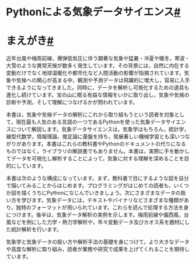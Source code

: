# Pythonによる気象データサイエンス[#](https://www.dpac.dpri.kyoto-u.ac.jp/enomoto/pymetds/index.html#python "Permalink to this heading")

# まえがき[#](https://www.dpac.dpri.kyoto-u.ac.jp/enomoto/pymetds/index.html#id1 "Permalink to this heading")

近年台風や梅雨前線，爆弾低気圧に伴う顕著な気象や猛暑・冷夏や暖冬，寒波・大雪のような異常天候が数多く発生しています。その背景には，自然に内在する変動だけでなく地球温暖化や都市化など人間活動の影響が指摘されています。気象や気候への関心が高まる中，観測や予測データは飛躍的に増大し，容易に入手できるようになってきました。同時に，データを解析し可視化するための道具も進化し続けています。宝の山に眠る有益な情報をいかに取り出し，気象や気候の診断や予測，そして理解につなげるかが問われています。

本書は，気象や気候データの解析にこれから取り組もうという読者を対象として，現在最も人気のある言語の一つであるPythonを使った気象データサイエンスについて解説します。気象データサイエンスは，気象学はもちろん，統計学，線型代数学，情報理論，推定論に基盤を持ち，発展著しい機械学習とも深いつながりがあります。本書はこれらの教科書やPythonのドキュメントの代りになるものではなく，ライブラリの解説書でもありません。本書は，実際に手を動かしてデータを可視化し解析することによって，気象に対する理解を深めることを目的にしています。

本書は次のような構成になっています。まず，教科書で目にするような図を自分で描いてみることからはじめます。プログラミングがはじめての読者も，いくつか図を描くうちにPythonになじんでいきましょう。次にさまざまなデータの扱い方を学びます。気象データには，テキストやバイナリなどさまざまな種類があり，独特のフォーマットが用いられています。これらを読んで処理する方法を身につけます。後半は，気象データ解析の実例を示します。梅雨前線や偏西風，台風などを例にした力学・熱力学解析や，年々変動データ及びカオス系を題材にした統計解析を行います。

気象学と気象データの扱い方や解析手法の基礎を身につけて，より大きなデータや高度な解析に取り組み，読者が業務や研究で成果を上げてくれることを期待しています。